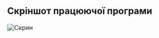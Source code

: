 ## Скріншот **працюючої** програми 

![Скрин](https://github.com/ppc-ntu-khpi/35-first-lab-AngelinaBabich/blob/master/Solution/Screenshot%202020-10-05%20at%2020.48.43.png)

